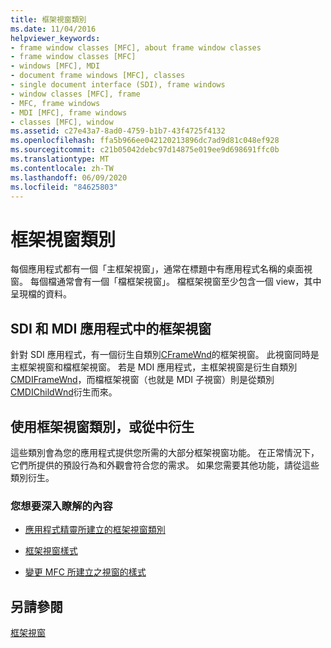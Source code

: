 ```yaml
---
title: 框架視窗類別
ms.date: 11/04/2016
helpviewer_keywords:
- frame window classes [MFC], about frame window classes
- frame window classes [MFC]
- windows [MFC], MDI
- document frame windows [MFC], classes
- single document interface (SDI), frame windows
- window classes [MFC], frame
- MFC, frame windows
- MDI [MFC], frame windows
- classes [MFC], window
ms.assetid: c27e43a7-8ad0-4759-b1b7-43f4725f4132
ms.openlocfilehash: ffa5b966ee042120213896dc7ad9d81c048ef928
ms.sourcegitcommit: c21b05042debc97d14875e019ee9d698691ffc0b
ms.translationtype: MT
ms.contentlocale: zh-TW
ms.lasthandoff: 06/09/2020
ms.locfileid: "84625803"
---
```

# <a name="frame-window-classes"></a>框架視窗類別

每個應用程式都有一個「主框架視窗」，通常在標題中有應用程式名稱的桌面視窗。 每個檔通常會有一個「檔框架視窗」。 檔框架視窗至少包含一個 view，其中呈現檔的資料。

## <a name="frame-windows-in-sdi-and-mdi-applications"></a>SDI 和 MDI 應用程式中的框架視窗

針對 SDI 應用程式，有一個衍生自類別[CFrameWnd](reference/cframewnd-class.md)的框架視窗。 此視窗同時是主框架視窗和檔框架視窗。 若是 MDI 應用程式，主框架視窗是衍生自類別[CMDIFrameWnd](reference/cmdiframewnd-class.md)，而檔框架視窗（也就是 MDI 子視窗）則是從類別[CMDIChildWnd](reference/cmdichildwnd-class.md)衍生而來。

## <a name="use-the-frame-window-class-or-derive-from-it"></a>使用框架視窗類別，或從中衍生

這些類別會為您的應用程式提供您所需的大部分框架視窗功能。 在正常情況下，它們所提供的預設行為和外觀會符合您的需求。 如果您需要其他功能，請從這些類別衍生。

### <a name="what-do-you-want-to-know-more-about"></a>您想要深入瞭解的內容

- [應用程式精靈所建立的框架視窗類別](frame-window-classes-created-by-the-application-wizard.md)

- [框架視窗樣式](frame-window-styles-cpp.md)

- [變更 MFC 所建立之視窗的樣式](changing-the-styles-of-a-window-created-by-mfc.md)

## <a name="see-also"></a>另請參閱

[框架視窗](frame-windows.md)
